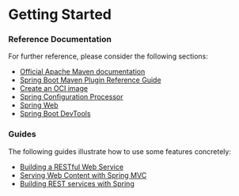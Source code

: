 # Getting Started

### Reference Documentation

For further reference, please consider the following sections:

* [Official Apache Maven documentation](https://maven.apache.org/guides/index.html)
* [Spring Boot Maven Plugin Reference Guide](https://docs.spring.io/spring-boot/docs/2.5.13/maven-plugin/reference/html/)
* [Create an OCI image](https://docs.spring.io/spring-boot/docs/2.5.13/maven-plugin/reference/html/#build-image)
* [Spring Configuration Processor](https://docs.spring.io/spring-boot/docs/2.5.13/reference/htmlsingle/#configuration-metadata-annotation-processor)
* [Spring Web](https://docs.spring.io/spring-boot/docs/2.5.13/reference/htmlsingle/#boot-features-developing-web-applications)
* [Spring Boot DevTools](https://docs.spring.io/spring-boot/docs/2.5.13/reference/htmlsingle/#using-boot-devtools)

### Guides

The following guides illustrate how to use some features concretely:

* [Building a RESTful Web Service](https://spring.io/guides/gs/rest-service/)
* [Serving Web Content with Spring MVC](https://spring.io/guides/gs/serving-web-content/)
* [Building REST services with Spring](https://spring.io/guides/tutorials/bookmarks/)

